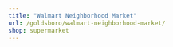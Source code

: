 ```yaml
---
title: "Walmart Neighborhood Market"
url: /goldsboro/walmart-neighborhood-market/
shop: supermarket
---
```

